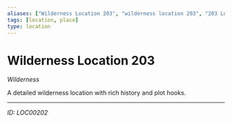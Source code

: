 ```yaml
---
aliases: ["Wilderness Location 203", "wilderness location 203", "203 Location Wilderness"]
tags: [location, place]
type: location
---
```


# Wilderness Location 203

*Wilderness*

A detailed wilderness location with rich history and plot hooks.

---
*ID: LOC00202*